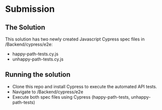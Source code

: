 # Submission

## The Solution
This solution has two newly created Javascript Cypress spec files in /Backend/cypress/e2e:

* happy-path-tests.cy.js
* unhappy-path-tests.cy.js

## Running the solution 
* Clone this repo and install Cypress to execute the automated API tests. 
* Navigate to /Backend/cypress/e2e 
* Execute both spec files using Cypress (happy-path-tests, unhappy-path-tests)